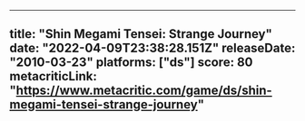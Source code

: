 
---
title: "Shin Megami Tensei: Strange Journey"
date: "2022-04-09T23:38:28.151Z"
releaseDate: "2010-03-23"
platforms: ["ds"]
score: 80
metacriticLink: "https://www.metacritic.com/game/ds/shin-megami-tensei-strange-journey"
---
